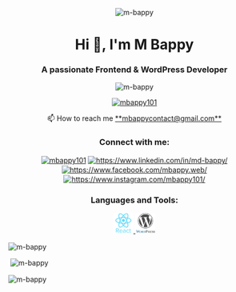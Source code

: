 


<p align="center"> <img src="https://i.giphy.com/f3iwJFOVOwuy7K6FFw.webp" alt="m-bappy" /> </p>
<h1 align="center">Hi 👋, I'm M Bappy</h1>
<h3 align="center">A passionate Frontend & WordPress Developer</h3>
<!-- <img src="https://media1.giphy.com/media/v1.Y2lkPTc5MGI3NjExZjkyN2cwaHBxNHMyc24yYmNob2hxNm51ZXBmYXJ1a2hyZDRhNzdqcyZlcD12MV9pbnRlcm5hbF9naWZfYnlfaWQmY3Q9Zw/L1R1tvI9svkIWwpVYr/giphy.gif" alt=""> -->


<p align="center"> <img src="https://komarev.com/ghpvc/?username=m-bappy&label=Profile%20views&color=0e75b6&style=flat" alt="m-bappy" /> </p>

<p align="center"> <a href="https://twitter.com/mbappy101" target="blank"><img src="https://img.shields.io/twitter/follow/mbappy101?logo=twitter&style=for-the-badge" alt="mbappy101" /></a> </p>


<p align="center">📫 How to reach me  <a href="mailto:mbappycontact@gmail.com" target="blank">**mbappycontact@gmail.com**</a> </p>


<h3 align="center">Connect with me:</h3>
<p align="center">
<a href="https://twitter.com/mbappy101" target="blank"><img align="center" src="https://raw.githubusercontent.com/rahuldkjain/github-profile-readme-generator/master/src/images/icons/Social/twitter.svg" alt="mbappy101" height="30" width="40" /></a>
<a href="https://linkedin.com/in/https://www.linkedin.com/in/md-bappy/" target="blank"><img align="center" src="https://raw.githubusercontent.com/rahuldkjain/github-profile-readme-generator/master/src/images/icons/Social/linked-in-alt.svg" alt="https://www.linkedin.com/in/md-bappy/" height="30" width="40" /></a>
<a href="https://fb.com/https://www.facebook.com/mbappy.web/" target="blank"><img align="center" src="https://raw.githubusercontent.com/rahuldkjain/github-profile-readme-generator/master/src/images/icons/Social/facebook.svg" alt="https://www.facebook.com/mbappy.web/" height="30" width="40" /></a>
<a href="https://instagram.com/https://www.instagram.com/mbappy101/" target="blank"><img align="center" src="https://raw.githubusercontent.com/rahuldkjain/github-profile-readme-generator/master/src/images/icons/Social/instagram.svg" alt="https://www.instagram.com/mbappy101/" height="30" width="40" /></a>
</p>

<h3 align="center">Languages and Tools:</h3>
<p align="center"> 
 <a href="https://reactjs.org/" target="_blank" rel="noreferrer"> <img src="https://raw.githubusercontent.com/devicons/devicon/master/icons/react/react-original-wordmark.svg" alt="react" width="40" height="40"/> </a> 
  <a href="https://redux.js.org" target="_blank" rel="noreferrer"> <img src="https://raw.githubusercontent.com/devicons/devicon/master/icons/wordpress/wordpress-original.svg" alt="redux" width="40" height="40"/> </a> 
</p>

<p><img align="center" src="https://github-readme-stats.vercel.app/api/top-langs?username=m-bappy&show_icons=true&locale=en&layout=compact" alt="m-bappy" /></p>

<p>&nbsp;<img align="center" src="https://github-readme-stats.vercel.app/api?username=m-bappy&show_icons=true&locale=en" alt="m-bappy" /></p>

<p><img align="center" src="https://github-readme-streak-stats.herokuapp.com/?user=m-bappy&" alt="m-bappy" /></p>
